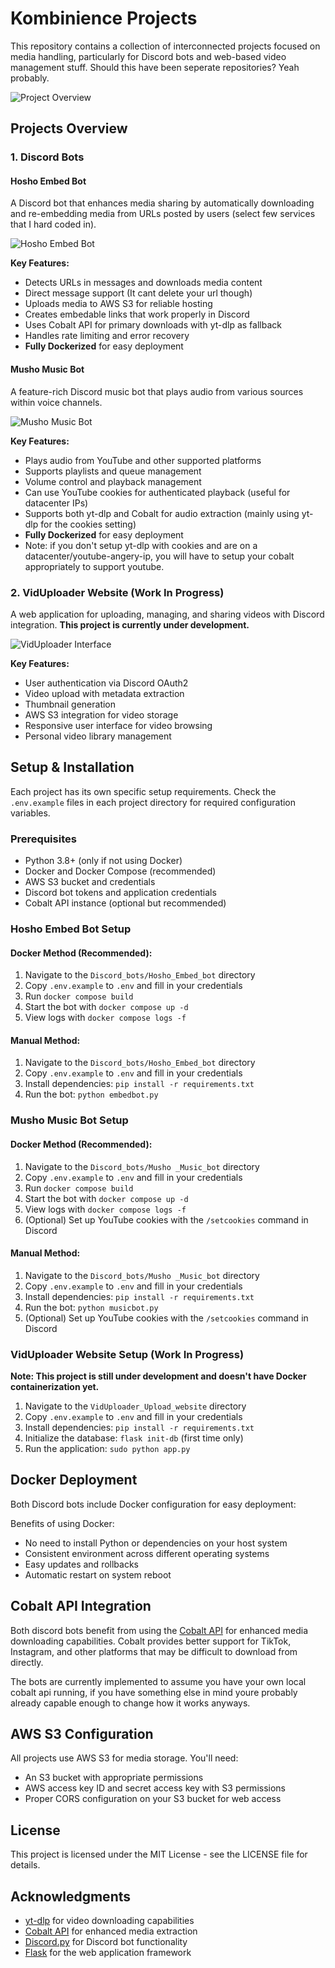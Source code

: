 # Kombinience Projects

This repository contains a collection of interconnected projects focused on media handling, particularly for Discord bots and web-based video management stuff. Should this have been seperate repositories? Yeah probably.

![Project Overview](assets/images/title.png "Kombinience Projects")

## Projects Overview

### 1. Discord Bots

#### Hosho Embed Bot
A Discord bot that enhances media sharing by automatically downloading and re-embedding media from URLs posted by users (select few services that I hard coded in).

![Hosho Embed Bot](assets/images/hosho_embed_example.png "Hosho Embed Bot in action")

**Key Features:**
- Detects URLs in messages and downloads media content
- Direct message support (It cant delete your url though)
- Uploads media to AWS S3 for reliable hosting
- Creates embedable links that work properly in Discord
- Uses Cobalt API for primary downloads with yt-dlp as fallback
- Handles rate limiting and error recovery
- **Fully Dockerized** for easy deployment

#### Musho Music Bot
A feature-rich Discord music bot that plays audio from various sources within voice channels.

![Musho Music Bot](assets/images/musho_music_example.png "Musho Music Bot playing audio")

**Key Features:**
- Plays audio from YouTube and other supported platforms
- Supports playlists and queue management
- Volume control and playback management
- Can use YouTube cookies for authenticated playback (useful for datacenter IPs)
- Supports both yt-dlp and Cobalt for audio extraction (mainly using yt-dlp for the cookies setting)
- **Fully Dockerized** for easy deployment
- Note: if you don't setup yt-dlp with cookies and are on a datacenter/youtube-angery-ip, you will have to setup your cobalt appropriately to support youtube.
### 2. VidUploader Website (Work In Progress)

A web application for uploading, managing, and sharing videos with Discord integration. **This project is currently under development.**

![VidUploader Interface](assets/images/viduploader_interface.png "VidUploader Web Interface")

**Key Features:**
- User authentication via Discord OAuth2
- Video upload with metadata extraction
- Thumbnail generation
- AWS S3 integration for video storage
- Responsive user interface for video browsing
- Personal video library management

## Setup & Installation

Each project has its own specific setup requirements. Check the `.env.example` files in each project directory for required configuration variables.

### Prerequisites

- Python 3.8+ (only if not using Docker)
- Docker and Docker Compose (recommended)
- AWS S3 bucket and credentials
- Discord bot tokens and application credentials
- Cobalt API instance (optional but recommended)

### Hosho Embed Bot Setup

#### Docker Method (Recommended):
1. Navigate to the `Discord_bots/Hosho_Embed_bot` directory
2. Copy `.env.example` to `.env` and fill in your credentials
3. Run `docker compose build`
4. Start the bot with `docker compose up -d`
5. View logs with `docker compose logs -f`

#### Manual Method:
1. Navigate to the `Discord_bots/Hosho_Embed_bot` directory
2. Copy `.env.example` to `.env` and fill in your credentials
3. Install dependencies: `pip install -r requirements.txt`
4. Run the bot: `python embedbot.py`

### Musho Music Bot Setup

#### Docker Method (Recommended):
1. Navigate to the `Discord_bots/Musho _Music_bot` directory
2. Copy `.env.example` to `.env` and fill in your credentials
3. Run `docker compose build`
4. Start the bot with `docker compose up -d`
5. View logs with `docker compose logs -f`
6. (Optional) Set up YouTube cookies with the `/setcookies` command in Discord

#### Manual Method:
1. Navigate to the `Discord_bots/Musho _Music_bot` directory
2. Copy `.env.example` to `.env` and fill in your credentials
3. Install dependencies: `pip install -r requirements.txt`
4. Run the bot: `python musicbot.py`
5. (Optional) Set up YouTube cookies with the `/setcookies` command in Discord

### VidUploader Website Setup (Work In Progress)

**Note: This project is still under development and doesn't have Docker containerization yet.**

1. Navigate to the `VidUploader_Upload_website` directory
2. Copy `.env.example` to `.env` and fill in your credentials
3. Install dependencies: `pip install -r requirements.txt`
4. Initialize the database: `flask init-db` (first time only)
5. Run the application: `sudo python app.py`

## Docker Deployment

Both Discord bots include Docker configuration for easy deployment:

Benefits of using Docker:
- No need to install Python or dependencies on your host system
- Consistent environment across different operating systems
- Easy updates and rollbacks
- Automatic restart on system reboot

## Cobalt API Integration

Both discord bots benefit from using the [Cobalt API](https://github.com/imputnet/cobalt) for enhanced media downloading capabilities. Cobalt provides better support for TikTok, Instagram, and other platforms that may be difficult to download from directly.

The bots are currently implemented to assume you have your own local cobalt api running, if you have something else in mind youre probably already capable enough to change how it works anyways.

## AWS S3 Configuration

All projects use AWS S3 for media storage. You'll need:
- An S3 bucket with appropriate permissions
- AWS access key ID and secret access key with S3 permissions
- Proper CORS configuration on your S3 bucket for web access

## License

This project is licensed under the MIT License - see the LICENSE file for details.

## Acknowledgments

- [yt-dlp](https://github.com/yt-dlp/yt-dlp) for video downloading capabilities
- [Cobalt API](https://github.com/imputnet/cobalt) for enhanced media extraction
- [Discord.py](https://github.com/Rapptz/discord.py) for Discord bot functionality
- [Flask](https://flask.palletsprojects.com/) for the web application framework